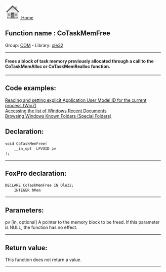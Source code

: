 [<img src="../../images/home.png"> Home ](https://github.com/VFPX/Win32API)  

## Function name : CoTaskMemFree
Group: [COM](../../functions_group.md#COM)  -  Library: [ole32](../../../libraries.md#ole32)  
***  


#### Frees a block of task memory previously allocated through a call to the CoTaskMemAlloc or CoTaskMemRealloc function.
***  


## Code examples:
[Reading and setting explicit Application User Model ID for the current process (Win7)](../../samples/sample_038.md)  
[Accessing the list of Windows Recent Documents](../../samples/sample_094.md)  
[Browsing Windows Known Folders (Special Folders)](../../samples/sample_576.md)  

## Declaration:
```foxpro  
void CoTaskMemFree(
	__in_opt  LPVOID pv
);  
```  
***  


## FoxPro declaration:
```foxpro  
DECLARE CoTaskMemFree IN Ole32;
	INTEGER hMem  
```  
***  


## Parameters:
pv [in, optional]
A pointer to the memory block to be freed. If this parameter is NULL, the function has no effect.  
***  


## Return value:
This function does not return a value.  
***  

